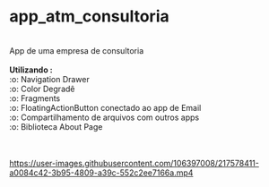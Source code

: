 # app_atm_consultoria
<br>
App de uma empresa de consultoria 
<br><br>
<b> Utilizando : </b>
<br>
:o: Navigation Drawer <br>
:o: Color Degradê <br>
:o: Fragments <br>
:o: FloatingActionButton conectado ao app de Email <br>
:o: Compartilhamento de arquivos com outros apps <br>
:o: Biblioteca About Page <br>
<br><br>


https://user-images.githubusercontent.com/106397008/217578411-a0084c42-3b95-4809-a39c-552c2ee7166a.mp4

